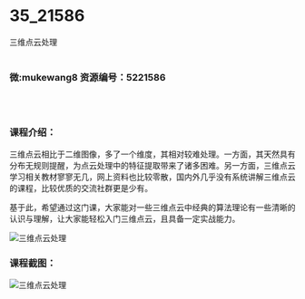# 35_21586
三维点云处理
<br/></br>
<h3>微:mukewang8 资源编号：5221586</h3>
<br/></br>
<h3>课程介绍：</h3>
<p><a title="查看与 三维点云 相关的文章" target="_blank">三维点云</a>相比于二维图像，多了一个维度，其相对较难处理。一方面，其天然具有分布无规则提醒，为点云处理中的特征提取带来了诸多困难。另一方面，三维点云学习相关教材寥寥无几，网上资料也比较零散，国内外几乎没有系统讲解三维点云的课程，比较优质的交流社群更是少有。</p>
<p>基于此，希望通过这门课，大家能对一些三维点云中经典的算法理论有一些清晰的认识与理解，让大家能轻松入门三维点云，且具备一定实战能力。</p>
<p><img src="https://www.ko996.com/wp-content/uploads/img/2021/11/1-22-300x150.png" alt="三维点云处理"></p>
<div class="info-desc">
<h3>课程截图：</h3>
<p><img src="https://www.ko996.com/wp-content/uploads/img/2021/11/2-20.png" alt="三维点云处理"></p>


			
</div>
